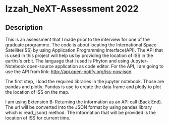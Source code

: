 # Izzah_NeXT-Assessment 2022

## Description 
This is an assessment that I made prior to the interview for one of the graduate programme.
The code is about locating the International Space Satellite(ISS) by using Application Programming Interface(API). The API that is used in this project will help us by providing the location of ISS in the earths's orbit. The language that I used is Phyton and using Jupyter-Notebook open-source application as code editor. For the API, I am going to use the API from link: http://api.open-notify.org/iss-now.json.

The first step, I load the required libraries in the jupyter notebook. Those are pandas and plotly. Pandas is use to create the data frame and plotly to plot the location of ISS on the map.

I am using Extension B: Returning the information as an API call (Back End). The url will be converted into the JSON format by using pandas library which is read_json() method. The information that will be provided is the location of ISS for current time.  


